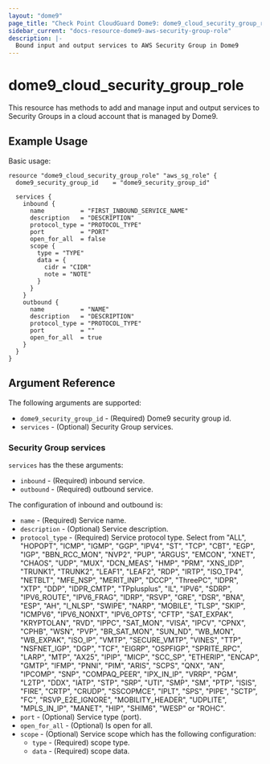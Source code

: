 ```yaml
---
layout: "dome9"
page_title: "Check Point CloudGuard Dome9: dome9_cloud_security_group_role"
sidebar_current: "docs-resource-dome9-aws-security-group-role"
description: |-
  Bound input and output services to AWS Security Group in Dome9
---
```


# dome9_cloud_security_group_role

This resource has methods to add and manage input and output services to Security Groups in a cloud account that is managed by Dome9.

## Example Usage

Basic usage:

```hcl
resource "dome9_cloud_security_group_role" "aws_sg_role" {
  dome9_security_group_id    = "dome9_security_group_id"
  
  services {
    inbound {
      name          = "FIRST_INBOUND_SERVICE_NAME"
      description   = "DESCRIPTION"
      protocol_type = "PROTOCOL_TYPE"
      port          = "PORT"
      open_for_all  = false
      scope {
        type = "TYPE"
        data = {
          cidr = "CIDR"
          note = "NOTE"
        }
      }
    }
    outbound {
      name          = "NAME"
      description   = "DESCRIPTION"
      protocol_type = "PROTOCOL_TYPE"
      port          = ""
      open_for_all  = true
    }
  }
}

```

## Argument Reference

The following arguments are supported:

* `dome9_security_group_id` - (Required) Dome9 security group id.
* `services` - (Optional) Security Group services.

### Security Group services

`services` has the these arguments:

* `inbound` - (Required) inbound service.
* `outbound` - (Required) outbound service. 

The configuration of inbound and outbound is:
   * `name` - (Required) Service name.
   * `description` - (Optional) Service description.
   * `protocol_type` - (Required) Service protocol type. Select from "ALL", "HOPOPT", "ICMP", "IGMP", "GGP", "IPV4", "ST", "TCP", "CBT", "EGP", "IGP", "BBN_RCC_MON", "NVP2", "PUP", "ARGUS", "EMCON", "XNET", "CHAOS", "UDP", "MUX", "DCN_MEAS", "HMP", "PRM", "XNS_IDP", "TRUNK1", "TRUNK2", "LEAF1", "LEAF2", "RDP", "IRTP", "ISO_TP4", "NETBLT", "MFE_NSP", "MERIT_INP", "DCCP", "ThreePC", "IDPR", "XTP", "DDP", "IDPR_CMTP", "TPplusplus", "IL", "IPV6", "SDRP", "IPV6_ROUTE", "IPV6_FRAG", "IDRP", "RSVP", "GRE", "DSR", "BNA", "ESP", "AH", "I_NLSP", "SWIPE", "NARP", "MOBILE", "TLSP", "SKIP", "ICMPV6", "IPV6_NONXT", "IPV6_OPTS", "CFTP", "SAT_EXPAK", "KRYPTOLAN", "RVD", "IPPC", "SAT_MON", "VISA", "IPCV", "CPNX", "CPHB", "WSN", "PVP", "BR_SAT_MON", "SUN_ND", "WB_MON", "WB_EXPAK", "ISO_IP", "VMTP", "SECURE_VMTP", "VINES", "TTP", "NSFNET_IGP", "DGP", "TCF", "EIGRP", "OSPFIGP", "SPRITE_RPC", "LARP", "MTP", "AX25", "IPIP", "MICP", "SCC_SP", "ETHERIP", "ENCAP", "GMTP", "IFMP", "PNNI", "PIM", "ARIS", "SCPS", "QNX", "AN", "IPCOMP", "SNP", "COMPAQ_PEER", "IPX_IN_IP", "VRRP", "PGM", "L2TP", "DDX", "IATP", "STP", "SRP", "UTI", "SMP", "SM", "PTP", "ISIS", "FIRE", "CRTP", "CRUDP", "SSCOPMCE", "IPLT", "SPS", "PIPE", "SCTP", "FC", "RSVP_E2E_IGNORE", "MOBILITY_HEADER", "UDPLITE", "MPLS_IN_IP", "MANET", "HIP", "SHIM6", "WESP" or "ROHC".
   * `port` - (Optional) Service type (port).
   * `open_for_all` - (Optional) Is open for all.
   * `scope` - (Optional) Service scope which has the following configuration:
      * `type` - (Required) scope type.
      * `data` - (Required) scope data.
